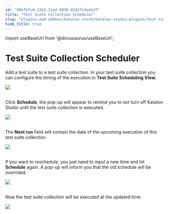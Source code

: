 ```yaml
---
id: "90bfb7c0-22b2-11ed-9930-0242fe3e4a3f"
title: "Test Suite Collection Scheduler"
slug: "plugins-and-addons/katalon-store/katalon-studio-plugins/test-suite-collection-scheduler"
hide_title: true
---
```

import useBaseUrl from '@docusaurus/useBaseUrl';

  

# <a id="id_1" class="anchor_top_offset"/><a id="ariaid-title1" class="anchor_top_offset"/>Test Suite Collection Scheduler

  
    
<p xmlns="http://www.w3.org/1999/xhtml" className="p">Add a test suite to a test suite collection. In your test suite   collection you can configure the timing of the execution in   <strong className="ph b">Test Suite Scheduling View.</strong> </p> 
    
<p xmlns="http://www.w3.org/1999/xhtml" className="p">   <img className="image" src={useBaseUrl("https://github.com/katalon-studio/docs-images/raw/master/katalon-studio/docs/test-suite-collection-scheduler/Scheduler-1.jpg")} /><br /><br /> </p> 
    
<p xmlns="http://www.w3.org/1999/xhtml" className="p">Click <strong className="ph b">Schedule</strong>, the pop-up will appear to   remind you to not turn off Katalon Studio until the test suite   collection is executed.</p> 
    
<p xmlns="http://www.w3.org/1999/xhtml" className="p">   <img className="image" src={useBaseUrl("https://github.com/katalon-studio/docs-images/raw/master/katalon-studio/docs/test-suite-collection-scheduler/Scheduler-2.jpg")} /><br /><br /> </p> 
    
<p xmlns="http://www.w3.org/1999/xhtml" className="p">The <strong className="ph b">Next run</strong> field will contain the date of the   upcoming execution of this test suite collection. </p> 
    
<p xmlns="http://www.w3.org/1999/xhtml" className="p">   <img className="image" src={useBaseUrl("https://github.com/katalon-studio/docs-images/raw/master/katalon-studio/docs/test-suite-collection-scheduler/Scheduler-3.jpg")} /><br /><br /> </p> 
    
<p xmlns="http://www.w3.org/1999/xhtml" className="p">If you want to reschedule, you just need to input a new time and   hit <strong className="ph b">Schedule</strong> again. A pop-up will inform you that   the old schedule will be overrided.</p> 
    
<p xmlns="http://www.w3.org/1999/xhtml" className="p">   <img className="image" src={useBaseUrl("https://github.com/katalon-studio/docs-images/raw/master/katalon-studio/docs/test-suite-collection-scheduler/Scheduler-4.jpg")} /><br /><br /> </p> 
    
<p xmlns="http://www.w3.org/1999/xhtml" className="p">Now the test suite collection will be executed at the updated   time.</p> 
    
<p xmlns="http://www.w3.org/1999/xhtml" className="p">   <img className="image" src={useBaseUrl("https://github.com/katalon-studio/docs-images/raw/master/katalon-studio/docs/test-suite-collection-scheduler/Scheduler-5.jpg")} /><br /><br /> </p> 
  

